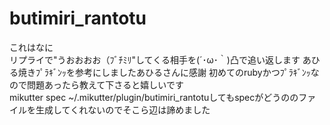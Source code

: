 butimiri_rantotu
=============
これはなに  
リプライで"うおおおお（ﾌﾞﾁﾐﾘ"してくる相手を(´･ω･｀)凸で追い返します 
  あひる焼きﾌﾟﾗｷﾞﾝｯを参考にしましたあひるさんに感謝
初めてのrubyかつﾌﾟﾗｷﾞﾝｯなので問題あったら教えて下さると嬉しいです  
  mikutter spec ~/.mikutter/plugin/butimiri_rantotuしてもspecがどうののファイルを生成してくれないのでそこら辺は諦めました